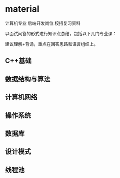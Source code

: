 # material
计算机专业 后端开发岗位 校招复习资料

以面试问答的形式进行知识点总结，包括以下几门专业课：

建议理解+背诵，重点在回答思路和语言组织上。

## C++基础

## 数据结构与算法

## 计算机网络

## 操作系统

## 数据库

## 设计模式

## 线程池